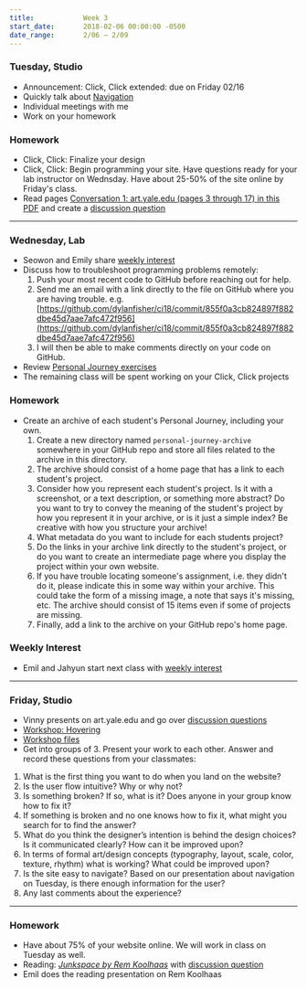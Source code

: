 ```yaml
---
title:            Week 3
start_date:       2018-02-06 00:00:00 -0500
date_range:       2/06 – 2/09
---
```


### Tuesday, Studio

- Announcement: Click, Click extended: due on Friday 02/16
- Quickly talk about [Navigation](/assets/lectures/lecture3-nav.pdf)
- Individual meetings with me
- Work on your homework


### Homework
- Click, Click: Finalize your design
- Click, Click: Begin programming your site. Have questions ready for your lab instructor on Wednsday. Have about 25-50% of the site online by Friday's class.
- Read pages [Conversation 1: art.yale.edu (pages 3 through 17) in this PDF](https://www.dropbox.com/s/p1ikztkma7mi0xf/yale-reader.pdf?dl=0) and create a [discussion question](https://docs.google.com/document/d/1GABHCwiv4MAld3vV4hCz7EbbhgaVUE99ipjCEjw6fTo/edit?usp=sharing)

---

### Wednesday, Lab

- Seowon and Emily share [weekly interest](/projects/weekly_interest)
- Discuss how to troubleshoot programming problems remotely:
  1. Push your most recent code to GitHub before reaching out for help.
  1. Send me an email with a link directly to the file on GitHub where you are having trouble. e.g. [https://github.com/dylanfisher/ci18/commit/855f0a3cb824897f882dbe45d7aae7afc472f956](https://github.com/dylanfisher/ci18/commit/855f0a3cb824897f882dbe45d7aae7afc472f956)
  1. I will then be able to make comments directly on your code on GitHub.
- Review [Personal Journey exercises](/lectures/lab/personal-journey)
- The remaining class will be spent working on your Click, Click projects

### Homework

- Create an archive of each student's Personal Journey, including your own.
  1. Create a new directory named `personal-journey-archive` somewhere in your GitHub repo and store all files related to the archive in this directory.
  1. The archive should consist of a home page that has a link to each student's project.
  1. Consider how you represent each student's project. Is it with a screenshot, or a text description, or something more abstract? Do you want to try to convey the meaning of the student's project by how you represent it in your archive, or is it just a simple index? Be creative with how you structure your archive!
  1. What metadata do you want to include for each students project?
  1. Do the links in your archive link directly to the student's project, or do you want to create an intermediate page where you display the project within your own website.
  1. If you have trouble locating someone's assignment, i.e. they didn't do it, please indicate this in some way within your archive. This could take the form of a missing image, a note that says it's missing, etc. The archive should consist of 15 items even if some of projects are missing.
  1. Finally, add a link to the archive on your GitHub repo's home page.

### Weekly Interest

- Emil and Jahyun start next class with [weekly interest](/projects/weekly_interest)

---

### Friday, Studio

- Vinny presents on art.yale.edu and go over [discussion questions](https://docs.google.com/document/d/1GABHCwiv4MAld3vV4hCz7EbbhgaVUE99ipjCEjw6fTo/edit?usp=sharing)
- [Workshop: Hovering](http://ci.nikasimovich.com/studio/hover-demo/index.html)
- [Workshop files](https://github.com/dylanfisher/ci/raw/master/studio/hover-demo/hover-demo.zip)
- Get into groups of 3. Present your work to each other. Answer and record these questions from your classmates:<br>
1. What is the first thing you want to do when you land on the website?
2. Is the user flow intuitive? Why or why not?
3. Is something broken? If so, what is it? Does anyone in your group know how to fix it?
4. If something is broken and no one knows how to fix it, what might you search for to find the answer?
5. What do you think the designer&rsquo;s intention is behind the design choices? Is it communicated clearly? How can it be improved upon?
6. In terms of formal art/design concepts (typography, layout, scale, color, texture, rhythm) what is working? What could be improved upon?
7. Is the site easy to navigate? Based on our presentation about navigation on Tuesday, is there enough information for the user?
8. Any last comments about the experience?

---



### Homework
- Have about 75% of your website online. We will work in class on Tuesday as well.
- Reading: [*Junkspace by Rem Koolhaas*](../assets/readings/koolhaas-rem_junkspace.pdf) with [discussion question](https://docs.google.com/document/d/12_JacuGEUpTDO25msRLLNI9O36-7V96V8LTu1NQ0lfg/edit?usp=sharing)
- Emil does the reading presentation on Rem Koolhaas
